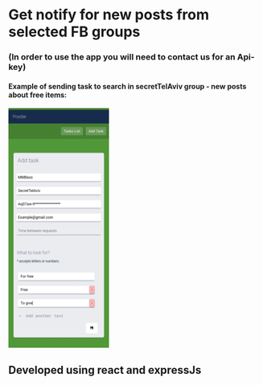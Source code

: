 # Get notify for new posts from selected FB groups

### (In order to use the app you will need to contact us for an Api-key)

#### Example of sending task to search in secretTelAviv group - new posts about free items:
<img src="https://github.com/MMBass/Posdar/blob/master/data/Screenshot_20240106_212849_Chrome.jpg" alt="Screenshot1" width=200 />

## Developed using react and expressJs
